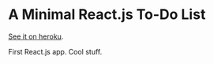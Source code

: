 # A Minimal React.js To-Do List

[See it on heroku](http://react-todo.herokuapp.com/).

First React.js app. Cool stuff.
